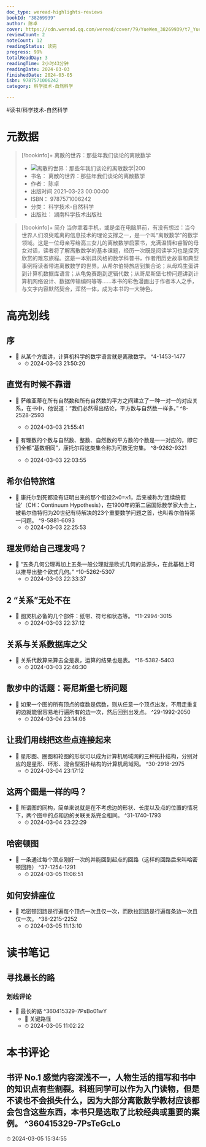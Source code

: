 ```yaml
---
doc_type: weread-highlights-reviews
bookId: "38269939"
author: 陈卓
cover: https://cdn.weread.qq.com/weread/cover/79/YueWen_38269939/t7_YueWen_38269939.jpg
reviewCount: 2
noteCount: 12
readingStatus: 读完
progress: 99%
totalReadDay: 3
readingTime: 2小时43分钟
readingDate: 2024-03-03
finishedDate: 2024-03-05
isbn: 9787571006242
category: 科学技术-自然科学

---
```


#读书/科学技术-自然科学

# 元数据
> [!bookinfo]+ 离散的世界：那些年我们谈论的离散数学
> - ![ 离散的世界：那些年我们谈论的离散数学|200](https://cdn.weread.qq.com/weread/cover/79/YueWen_38269939/t7_YueWen_38269939.jpg)
> - 书名： 离散的世界：那些年我们谈论的离散数学
> - 作者： 陈卓
> - 出版时间 2021-03-23 00:00:00
> - ISBN： 9787571006242
> - 分类： 科学技术-自然科学
> - 出版社： 湖南科学技术出版社

> [!bookinfo]+ 简介
> 当你拿着手机，或是坐在电脑屏前，有没有想过：当今世界人们须臾难离的信息技术的理论支撑之一，是一个叫“离散数学”的数学领域。这是一位母亲写给高三女儿的离散数学启蒙书，充满温情和睿智的母女对话，读者将了解离散数学的基本课题，经历一次既是阅读学习也是探究欣赏的难忘旅程。这是一本别具风格的数学科普书，作者用历史故事和典型事例将读者带进离散数学的世界。从希尔伯特旅店到集合论；从母鸡生蛋讲到计算机数据库语言；从龟兔赛跑到逻辑代数；从哥尼斯堡七桥问题讲到计算机网络设计、数据传输编码等等……本书的彩色漫画出于作者本人之手，与文字内容默然契合，浑然一体，成为本书的一大特色。
# 高亮划线

## 序


- 📌 从某个方面讲，计算机科学的数学语言就是离散数学。 ^4-1453-1477
    - ⏱ 2024-03-03 21:50:20 
## 直觉有时候不靠谱


- 📌 萨维亚蒂在所有自然数和所有自然数的平方之间建立了一种一对一的对应关系，在书中，他说道：“我们必然得出结论，平方数与自然数一样多。” ^8-2528-2593
    - ⏱ 2024-03-03 21:55:41 

- 📌 有理数的个数与自然数、整数、自然数的平方数的个数是一一对应的，即它们全都“基数相同”，康托尔将这类集合称为可数无穷集。 ^8-9262-9321
    - ⏱ 2024-03-03 22:03:55 
## 希尔伯特旅馆


- 📌 康托尔到死都没有证明出来的那个假设2ℵ0=ℵ1，后来被称为‘连续统假设’（CH：Continuum Hypothesis），在1900年的第二届国际数学家大会上，被希尔伯特归为20世纪有待解决的23个重要数学问题之首，也叫希尔伯特第一问题。 ^9-5881-6093
    - ⏱ 2024-03-03 22:25:53 
## 理发师给自己理发吗？


- 📌 “五条几何公理再加上五条一般公理就是欧式几何的总源头，在此基础上可以推导出整个欧式几何。” ^10-5262-5307
    - ⏱ 2024-03-03 22:33:37 
## 2 “关系”无处不在


- 📌 图灵机必备的几个部件：纸带、符号和状态等。 ^11-2994-3015
    - ⏱ 2024-03-03 22:37:12 
## 关系与关系数据库之父


- 📌 关系代数算来算去全是表，运算的结果也是表。 ^16-5382-5403
    - ⏱ 2024-03-03 22:46:30 
## 散步中的话题：哥尼斯堡七桥问题


- 📌 如果一个图的所有顶点的度数是偶数，则从任意一个顶点出发，不用走重复的边就能很容易地行遍所有的边一次，然后回到出发点。 ^29-1992-2050
    - ⏱ 2024-03-04 23:14:06 
## 让我们用线把这些点连接起来


- 📌 星形图、圈图和轮图的形状可以成为计算机局域网的三种拓扑结构，分别对应的是星形、环形、混合型拓扑结构的计算机局域网。 ^30-2918-2975
    - ⏱ 2024-03-04 23:17:12 
## 这两个图是一样的吗？


- 📌 所谓图的同构，简单来说就是在不考虑边的形状、长度以及点的位置的情况下，两个图中的点和边的关联关系完全相同。 ^31-1740-1793
    - ⏱ 2024-03-04 23:22:29 
## 哈密顿图


- 📌 一条通过每个顶点刚好一次的并能回到起点的回路（这样的回路后来叫哈密顿回路） ^37-1254-1291
    - ⏱ 2024-03-05 11:06:51 
## 如何安排座位


- 📌 哈密顿回路是行遍每个顶点一次且仅一次，而欧拉回路是行遍每条边一次且仅一次。 ^38-2215-2252
    - ⏱ 2024-03-05 11:13:10 
# 读书笔记

## 寻找最长的路

### 划线评论
- 📌 最长的路  ^360415329-7PsBo01wY
    - 💭 关键路径
    - ⏱ 2024-03-05 11:02:22
   
# 本书评论

## 书评 No.1 感觉内容深浅不一，人物生活的描写和书中的知识点有些割裂。科班同学可以作为入门读物，但是不读也不会损失什么，因为大部分离散数学教材应该都会包含这些东西，本书只是选取了比较经典或重要的案例。 ^360415329-7PsTeGcLo
⏱ 2024-03-05 15:34:55
